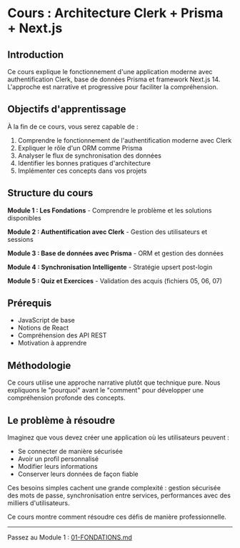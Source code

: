 # Cours : Architecture Clerk + Prisma + Next.js

## Introduction

Ce cours explique le fonctionnement d'une application moderne avec authentification Clerk, base de données Prisma et framework Next.js 14. L'approche est narrative et progressive pour faciliter la compréhension.

## Objectifs d'apprentissage

À la fin de ce cours, vous serez capable de :

1. Comprendre le fonctionnement de l'authentification moderne avec Clerk
2. Expliquer le rôle d'un ORM comme Prisma
3. Analyser le flux de synchronisation des données
4. Identifier les bonnes pratiques d'architecture
5. Implémenter ces concepts dans vos projets

## Structure du cours

**Module 1 : Les Fondations** - Comprendre le problème et les solutions disponibles

**Module 2 : Authentification avec Clerk** - Gestion des utilisateurs et sessions

**Module 3 : Base de données avec Prisma** - ORM et gestion des données

**Module 4 : Synchronisation Intelligente** - Stratégie upsert post-login

**Module 5 : Quiz et Exercices** - Validation des acquis (fichiers 05, 06, 07)

## Prérequis

- JavaScript de base
- Notions de React
- Compréhension des API REST
- Motivation à apprendre

## Méthodologie

Ce cours utilise une approche narrative plutôt que technique pure. Nous expliquons le "pourquoi" avant le "comment" pour développer une compréhension profonde des concepts.

## Le problème à résoudre

Imaginez que vous devez créer une application où les utilisateurs peuvent :
- Se connecter de manière sécurisée
- Avoir un profil personnalisé
- Modifier leurs informations
- Conserver leurs données de façon fiable

Ces besoins simples cachent une grande complexité : gestion sécurisée des mots de passe, synchronisation entre services, performances avec des milliers d'utilisateurs.

Ce cours montre comment résoudre ces défis de manière professionnelle.

---

Passez au Module 1 : [01-FONDATIONS.md](./01-FONDATIONS.md)


